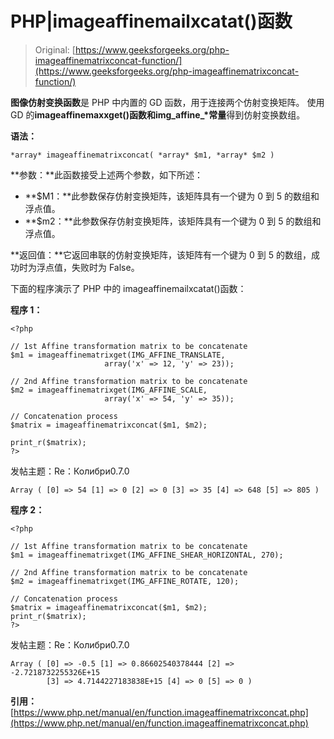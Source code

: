 # PHP|imageaffinemailxcatat()函数

> Original: [https://www.geeksforgeeks.org/php-imageaffinematrixconcat-function/](https://www.geeksforgeeks.org/php-imageaffinematrixconcat-function/)

**图像仿射变换函数**是 PHP 中内置的 GD 函数，用于连接两个仿射变换矩阵。 使用 GD 的**imageaffinemaxxget()**函数和**img_affine_*常量**得到仿射变换数组。

**语法：**

```
*array* imageaffinematrixconcat( *array* $m1, *array* $m2 )
```

**参数：**此函数接受上述两个参数，如下所述：

*   **$M1：**此参数保存仿射变换矩阵，该矩阵具有一个键为 0 到 5 的数组和浮点值。
*   **$m2：**此参数保存仿射变换矩阵，该矩阵具有一个键为 0 到 5 的数组和浮点值。

**返回值：**它返回串联的仿射变换矩阵，该矩阵有一个键为 0 到 5 的数组，成功时为浮点值，失败时为 False。

下面的程序演示了 PHP 中的 imageaffinemailxcatat()函数：

**程序 1：**

```
<?php

// 1st Affine transformation matrix to be concatenate
$m1 = imageaffinematrixget(IMG_AFFINE_TRANSLATE,
                     array('x' => 12, 'y' => 23));

// 2nd Affine transformation matrix to be concatenate
$m2 = imageaffinematrixget(IMG_AFFINE_SCALE,
                     array('x' => 54, 'y' => 35));

// Concatenation process
$matrix = imageaffinematrixconcat($m1, $m2);

print_r($matrix);
?>
```

发帖主题：Re：Колибри0.7.0

```
Array ( [0] => 54 [1] => 0 [2] => 0 [3] => 35 [4] => 648 [5] => 805 )

```

**程序 2：**

```
<?php

// 1st Affine transformation matrix to be concatenate
$m1 = imageaffinematrixget(IMG_AFFINE_SHEAR_HORIZONTAL, 270);

// 2nd Affine transformation matrix to be concatenate
$m2 = imageaffinematrixget(IMG_AFFINE_ROTATE, 120);

// Concatenation process
$matrix = imageaffinematrixconcat($m1, $m2);
print_r($matrix);
?>
```

发帖主题：Re：Колибри0.7.0

```
Array ( [0] => -0.5 [1] => 0.86602540378444 [2] => -2.7218732255326E+15
        [3] => 4.7144227183838E+15 [4] => 0 [5] => 0 )

```

**引用：** [https://www.php.net/manual/en/function.imageaffinematrixconcat.php](https://www.php.net/manual/en/function.imageaffinematrixconcat.php)